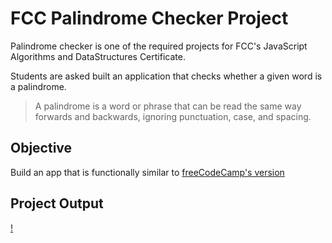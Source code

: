 # FCC Palindrome Checker Project

Palindrome checker is one of the required projects for FCC's JavaScript Algorithms and DataStructures Certificate.

Students are asked built an application that checks whether a given word is a palindrome.

> A palindrome is a word or phrase that can be read the same way forwards and backwards, ignoring punctuation, case, and spacing.

## Objective

Build an app that is functionally similar to [freeCodeCamp's version](https://palindrome-checker.freecodecamp.rocks/)

## Project Output

[!](ss.png)
